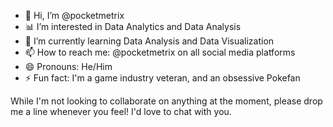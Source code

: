 - 👋 Hi, I’m @pocketmetrix
- :bar_chart: I’m interested in Data Analytics and Data Analysis
- 🌱 I’m currently learning Data Analysis and Data Visualization
- 📫 How to reach me: @pocketmetrix on all social media platforms
- 😄 Pronouns: He/Him
- ⚡ Fun fact: I'm a game industry veteran, and an obsessive Pokefan

While I'm not looking to collaborate on anything at the moment, please drop me a line whenever you feel! I'd love to chat with you.

<!---
pocketmetrix/pocketmetrix is a ✨ special ✨ repository because its `README.md` (this file) appears on your GitHub profile.
You can click the Preview link to take a look at your changes.
--->

